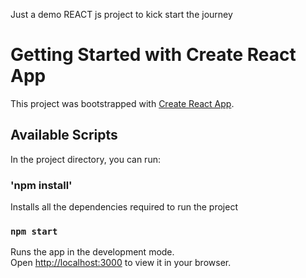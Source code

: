 Just a demo REACT js project to kick start the journey

# Getting Started with Create React App

This project was bootstrapped with [Create React App](https://github.com/facebook/create-react-app).

## Available Scripts

In the project directory, you can run:

### 'npm install'
Installs all the dependencies required to run the project

### `npm start`
Runs the app in the development mode.\
Open [http://localhost:3000](http://localhost:3000) to view it in your browser.


